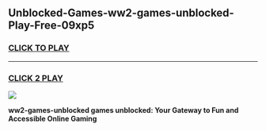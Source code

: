 
## Unblocked-Games-ww2-games-unblocked-Play-Free-09xp5
<h3>
<a href="https://premium76.site?title=ww2-games-unblocked&ref=18A">CLICK TO PLAY</a></h3>
<hr>

<h3>
<a href="https://premium76.site?title=ww2-games-unblocked&ref=18A">CLICK 2 PLAY</a>
  
</h3>

<a href="https://premium76.site?title=ww2-games-unblocked&ref=18A"><img src="https://clearcache.store/games.png"></a>


**ww2-games-unblocked games unblocked: Your Gateway to Fun and Accessible Online Gaming**
